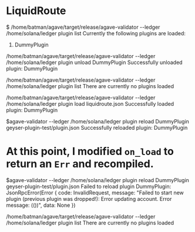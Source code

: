 # LiquidRoute

$ /home/batman/agave/target/release/agave-validator --ledger /home/solana/ledger plugin list
Currently the following plugins are loaded:

1. DummyPlugin

/home/batman/agave/target/release/agave-validator --ledger /home/solana/ledger plugin unload DummyPlugin
Successfully unloaded plugin: DummyPlugin

/home/batman/agave/target/release/agave-validator --ledger /home/solana/ledger plugin list
There are currently no plugins loaded

/home/batman/agave/target/release/agave-validator --ledger /home/solana/ledger plugin load liquidroute.json
Successfully loaded plugin: DummyPlugin

$agave-validator --ledger /home/solana/ledger plugin reload DummyPlugin geyser-plugin-test/plugin.json
Successfully reloaded plugin: DummyPlugin

# At this point, I modified `on_load` to return an `Err` and recompiled.

$agave-validator --ledger /home/solana/ledger plugin reload DummyPlugin geyser-plugin-test/plugin.json
Failed to reload plugin DummyPlugin: JsonRpcError(Error { code: InvalidRequest, message: "Failed to start new plugin (previous plugin was dropped!): Error updating account. Error message: (())", data: None })

/home/batman/agave/target/release/agave-validator --ledger /home/solana/ledger plugin list
There are currently no plugins loaded

